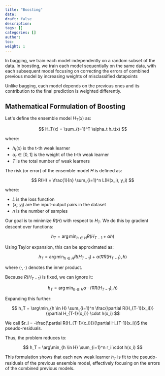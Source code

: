 ```yaml
---
title: "Boosting"
date:
draft: false
description:
tags: []
categories: []
author:
toc:
weight: 1
---
```


In bagging, we train each model independently on a random subset of the data. In boosting, we train each model sequentially on the same data, with each subsequent model focusing on correcting the errors of combined previous model by increasing weights of misclassified datapoints

Unlike bagging, each model depends on the previous ones and its contribution to the final prediction is weighted differently.

## Mathematical Formulation of Boosting

Let's define the ensemble model $H_T(x)$ as:

$$ H_T(x) = \sum_{t=1}^T \alpha_t h_t(x) $$

where:
- $h_t(x)$ is the t-th weak learner
- $\alpha_t \in [0,1]$ is the weight of the t-th weak learner
- $T$ is the total number of weak learners

The risk (or error) of the ensemble model $H$ is defined as:

$$ R(H) = \frac{1}{n} \sum_{i=1}^n L(H(x_i), y_i) $$

where:
- $L$ is the loss function
- $(x_i, y_i)$ are the input-output pairs in the dataset
- $n$ is the number of samples

Our goal is to minimize $R(H)$ with respect to $H_T$. We do this by gradient descent over functions:

$$ h_T = \arg\min_{h \in H} R(H_{T-1} + \alpha h) $$

Using Taylor expansion, this can be approximated as:

$$ h_T = \arg\min_{h \in H} R(H_{T-1}) + \alpha \langle \nabla R(H_{T-1}), h \rangle $$

where $\langle \cdot, \cdot \rangle$ denotes the inner product.

Because $R(H_{T-1})$ is fixed, we can ignore it:

$$ h_T = \arg\min_{h \in H} \alpha \cdot\langle \nabla R(H_{T-1}), h \rangle $$

Expanding this further:

$$ h_T = \arg\min_{h \in H} \sum_{i=1}^n \frac{\partial R(H_{T-1}(x_i))}{\partial H_{T-1}(x_i)} \cdot h(x_i) $$

We call $r_i = -\frac{\partial R(H_{T-1}(x_i))}{\partial H_{T-1}(x_i)}$ the pseudo-residuals.

Thus, the problem reduces to:

$$ h_T = \arg\min_{h \in H} \sum_{i=1}^n r_i \cdot h(x_i) $$

This formulation shows that each new weak learner $h_T$ is fit to the pseudo-residuals of the previous ensemble model, effectively focusing on the errors of the combined previous models.



